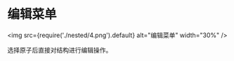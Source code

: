 # 编辑菜单

<!-- ![编辑菜单](nested/4.png) -->
<img src={require('./nested/4.png').default} alt="编辑菜单" width="30%" />

选择原子后直接对结构进行编辑操作。